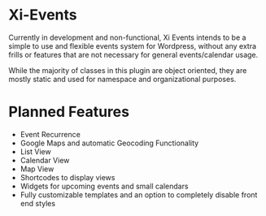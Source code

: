 # Xi-Events

Currently in development and non-functional, Xi Events intends to be a simple to use and flexible events system for Wordpress, without any extra frills or features that are not necessary for general events/calendar usage.

While the majority of classes in this plugin are object oriented, they are mostly static and used for namespace and organizational purposes.

# Planned Features
* Event Recurrence
* Google Maps and automatic Geocoding Functionality
* List View
* Calendar View
* Map View
* Shortcodes to display views
* Widgets for upcoming events and small calendars
* Fully customizable templates and an option to completely disable front end styles
